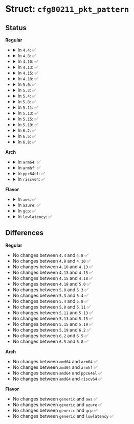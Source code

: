 # Struct: <code>cfg80211_pkt_pattern</code>

## Status
<b>Regular</b>
<ul>
<li>
<details>
<summary>In <code>4.4</code>: ✅</summary>

```c
struct cfg80211_pkt_pattern {
    const u8 *mask;
    const u8 *pattern;
    int pattern_len;
    int pkt_offset;
};
```
</details>
</li>
<li>
<details>
<summary>In <code>4.8</code>: ✅</summary>

```c
struct cfg80211_pkt_pattern {
    const u8 *mask;
    const u8 *pattern;
    int pattern_len;
    int pkt_offset;
};
```
</details>
</li>
<li>
<details>
<summary>In <code>4.10</code>: ✅</summary>

```c
struct cfg80211_pkt_pattern {
    const u8 *mask;
    const u8 *pattern;
    int pattern_len;
    int pkt_offset;
};
```
</details>
</li>
<li>
<details>
<summary>In <code>4.13</code>: ✅</summary>

```c
struct cfg80211_pkt_pattern {
    const u8 *mask;
    const u8 *pattern;
    int pattern_len;
    int pkt_offset;
};
```
</details>
</li>
<li>
<details>
<summary>In <code>4.15</code>: ✅</summary>

```c
struct cfg80211_pkt_pattern {
    const u8 *mask;
    const u8 *pattern;
    int pattern_len;
    int pkt_offset;
};
```
</details>
</li>
<li>
<details>
<summary>In <code>4.18</code>: ✅</summary>

```c
struct cfg80211_pkt_pattern {
    const u8 *mask;
    const u8 *pattern;
    int pattern_len;
    int pkt_offset;
};
```
</details>
</li>
<li>
<details>
<summary>In <code>5.0</code>: ✅</summary>

```c
struct cfg80211_pkt_pattern {
    const u8 *mask;
    const u8 *pattern;
    int pattern_len;
    int pkt_offset;
};
```
</details>
</li>
<li>
<details>
<summary>In <code>5.3</code>: ✅</summary>

```c
struct cfg80211_pkt_pattern {
    const u8 *mask;
    const u8 *pattern;
    int pattern_len;
    int pkt_offset;
};
```
</details>
</li>
<li>
<details>
<summary>In <code>5.4</code>: ✅</summary>

```c
struct cfg80211_pkt_pattern {
    const u8 *mask;
    const u8 *pattern;
    int pattern_len;
    int pkt_offset;
};
```
</details>
</li>
<li>
<details>
<summary>In <code>5.8</code>: ✅</summary>

```c
struct cfg80211_pkt_pattern {
    const u8 *mask;
    const u8 *pattern;
    int pattern_len;
    int pkt_offset;
};
```
</details>
</li>
<li>
<details>
<summary>In <code>5.11</code>: ✅</summary>

```c
struct cfg80211_pkt_pattern {
    const u8 *mask;
    const u8 *pattern;
    int pattern_len;
    int pkt_offset;
};
```
</details>
</li>
<li>
<details>
<summary>In <code>5.13</code>: ✅</summary>

```c
struct cfg80211_pkt_pattern {
    const u8 *mask;
    const u8 *pattern;
    int pattern_len;
    int pkt_offset;
};
```
</details>
</li>
<li>
<details>
<summary>In <code>5.15</code>: ✅</summary>

```c
struct cfg80211_pkt_pattern {
    const u8 *mask;
    const u8 *pattern;
    int pattern_len;
    int pkt_offset;
};
```
</details>
</li>
<li>
<details>
<summary>In <code>5.19</code>: ✅</summary>

```c
struct cfg80211_pkt_pattern {
    const u8 *mask;
    const u8 *pattern;
    int pattern_len;
    int pkt_offset;
};
```
</details>
</li>
<li>
<details>
<summary>In <code>6.2</code>: ✅</summary>

```c
struct cfg80211_pkt_pattern {
    const u8 *mask;
    const u8 *pattern;
    int pattern_len;
    int pkt_offset;
};
```
</details>
</li>
<li>
<details>
<summary>In <code>6.5</code>: ✅</summary>

```c
struct cfg80211_pkt_pattern {
    const u8 *mask;
    const u8 *pattern;
    int pattern_len;
    int pkt_offset;
};
```
</details>
</li>
<li>
<details>
<summary>In <code>6.8</code>: ✅</summary>

```c
struct cfg80211_pkt_pattern {
    const u8 *mask;
    const u8 *pattern;
    int pattern_len;
    int pkt_offset;
};
```
</details>
</li>
</ul>
<b>Arch</b>
<ul>
<li>
<details>
<summary>In <code>arm64</code>: ✅</summary>

```c
struct cfg80211_pkt_pattern {
    const u8 *mask;
    const u8 *pattern;
    int pattern_len;
    int pkt_offset;
};
```
</details>
</li>
<li>
<details>
<summary>In <code>armhf</code>: ✅</summary>

```c
struct cfg80211_pkt_pattern {
    const u8 *mask;
    const u8 *pattern;
    int pattern_len;
    int pkt_offset;
};
```
</details>
</li>
<li>
<details>
<summary>In <code>ppc64el</code>: ✅</summary>

```c
struct cfg80211_pkt_pattern {
    const u8 *mask;
    const u8 *pattern;
    int pattern_len;
    int pkt_offset;
};
```
</details>
</li>
<li>
<details>
<summary>In <code>riscv64</code>: ✅</summary>

```c
struct cfg80211_pkt_pattern {
    const u8 *mask;
    const u8 *pattern;
    int pattern_len;
    int pkt_offset;
};
```
</details>
</li>
</ul>
<b>Flavor</b>
<ul>
<li>
<details>
<summary>In <code>aws</code>: ✅</summary>

```c
struct cfg80211_pkt_pattern {
    const u8 *mask;
    const u8 *pattern;
    int pattern_len;
    int pkt_offset;
};
```
</details>
</li>
<li>
<details>
<summary>In <code>azure</code>: ✅</summary>

```c
struct cfg80211_pkt_pattern {
    const u8 *mask;
    const u8 *pattern;
    int pattern_len;
    int pkt_offset;
};
```
</details>
</li>
<li>
<details>
<summary>In <code>gcp</code>: ✅</summary>

```c
struct cfg80211_pkt_pattern {
    const u8 *mask;
    const u8 *pattern;
    int pattern_len;
    int pkt_offset;
};
```
</details>
</li>
<li>
<details>
<summary>In <code>lowlatency</code>: ✅</summary>

```c
struct cfg80211_pkt_pattern {
    const u8 *mask;
    const u8 *pattern;
    int pattern_len;
    int pkt_offset;
};
```
</details>
</li>
</ul>

## Differences
<b>Regular</b>
<ul>
<li>
No changes between <code>4.4</code> and <code>4.8</code> ✅
</li>
<li>
No changes between <code>4.8</code> and <code>4.10</code> ✅
</li>
<li>
No changes between <code>4.10</code> and <code>4.13</code> ✅
</li>
<li>
No changes between <code>4.13</code> and <code>4.15</code> ✅
</li>
<li>
No changes between <code>4.15</code> and <code>4.18</code> ✅
</li>
<li>
No changes between <code>4.18</code> and <code>5.0</code> ✅
</li>
<li>
No changes between <code>5.0</code> and <code>5.3</code> ✅
</li>
<li>
No changes between <code>5.3</code> and <code>5.4</code> ✅
</li>
<li>
No changes between <code>5.4</code> and <code>5.8</code> ✅
</li>
<li>
No changes between <code>5.8</code> and <code>5.11</code> ✅
</li>
<li>
No changes between <code>5.11</code> and <code>5.13</code> ✅
</li>
<li>
No changes between <code>5.13</code> and <code>5.15</code> ✅
</li>
<li>
No changes between <code>5.15</code> and <code>5.19</code> ✅
</li>
<li>
No changes between <code>5.19</code> and <code>6.2</code> ✅
</li>
<li>
No changes between <code>6.2</code> and <code>6.5</code> ✅
</li>
<li>
No changes between <code>6.5</code> and <code>6.8</code> ✅
</li>
</ul>
<b>Arch</b>
<ul>
<li>
No changes between <code>amd64</code> and <code>arm64</code> ✅
</li>
<li>
No changes between <code>amd64</code> and <code>armhf</code> ✅
</li>
<li>
No changes between <code>amd64</code> and <code>ppc64el</code> ✅
</li>
<li>
No changes between <code>amd64</code> and <code>riscv64</code> ✅
</li>
</ul>
<b>Flavor</b>
<ul>
<li>
No changes between <code>generic</code> and <code>aws</code> ✅
</li>
<li>
No changes between <code>generic</code> and <code>azure</code> ✅
</li>
<li>
No changes between <code>generic</code> and <code>gcp</code> ✅
</li>
<li>
No changes between <code>generic</code> and <code>lowlatency</code> ✅
</li>
</ul>
